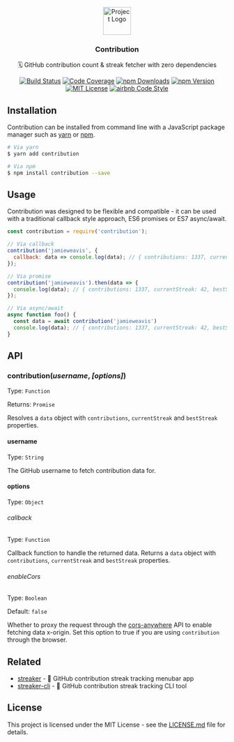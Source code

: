 <p align="center"><img src="https://twemoji.maxcdn.com/2/svg/1f4c5.svg" height="64" alt="Project Logo"></p>
<h3 align="center">Contribution</h3>
<p align="center">🗓 GitHub contribution count & streak fetcher with zero dependencies</p>
<p align="center">
    <a href="https://travis-ci.org/jamieweavis/contribution"><img src="https://img.shields.io/travis/jamieweavis/contribution.svg" alt="Build Status"></a>
    <a href="https://codecov.io/gh/jamieweavis/contribution/"><img src="https://img.shields.io/codecov/c/github/jamieweavis/contribution.svg" alt="Code Coverage"></a>
    <a href="https://npmjs.com/package/contribution"><img src="https://img.shields.io/npm/dt/contribution.svg" alt="npm Downloads"></a>
    <a href="https://npmjs.com/package/contribution"><img src="https://img.shields.io/npm/v/contribution.svg" alt="npm Version"></a>
    <a href="https://github.com/jamieweavis/contribution/blob/master/LICENSE.md"><img src="https://img.shields.io/badge/license-MIT-blue.svg" alt="MIT License"></a>
    <a href="https://github.com/airbnb/javascript"><img src="https://img.shields.io/badge/codestyle-airbnb-fd5c63.svg" alt="airbnb Code Style"></a>
</p>

## Installation

Contribution can be installed from command line with a JavaScript package manager such as [yarn](https://github.com/yarnpkg/yarn) or [npm](https://github.com/npm/npm).

```sh
# Via yarn
$ yarn add contribution

# Via npm
$ npm install contribution --save
```

## Usage

Contribution was designed to be flexible and compatible - it can be used with a traditional callback style approach, ES6 promises or ES7 async/await.

```javascript
const contribution = require('contribution');

// Via callback
contribution('jamieweavis', {
  callback: data => console.log(data); // { contributions: 1337, currentStreak: 42, bestStreak: 69 }
});

// Via promise
contribution('jamieweavis').then(data => {
  console.log(data); // { contributions: 1337, currentStreak: 42, bestStreak: 69 }
});

// Via async/await
async function foo() {
  const data = await contribution('jamieweavis')
  console.log(data); // { contributions: 1337, currentStreak: 42, bestStreak: 69 }
}
```

## API

### contribution(*username*, *[options]*)

Type: `Function`

Returns: `Promise`

Resolves a `data` object with `contributions`, `currentStreak` and `bestStreak` properties.

#### username

Type: `String`

The GitHub username to fetch contribution data for.

#### options

Type: `Object`

###### callback

Type: `Function`

Callback function to handle the returned data. Returns a `data` object with `contributions`, `currentStreak` and `bestStreak` properties.

###### enableCors

Type: `Boolean`

Default: `false`

Whether to proxy the request through the [cors-anywhere](https://github.com/Rob--W/cors-anywhere) API to enable fetching data x-origin. Set this option to true if you are using `contribution` through the browser.

## Related

* [streaker](https://github.com/jamieweavis/streaker) - 🐙 GitHub contribution streak tracking menubar app
* [streaker-cli](https://github.com/jamieweavis/streaker-cli) - 🐙 GitHub contribution streak tracking CLI tool

## License

This project is licensed under the MIT License - see the [LICENSE.md](LICENSE.md) file for details.
